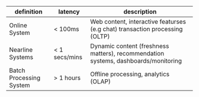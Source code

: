 | definition | latency |description |
|-|-|-|
| Online System | < 100ms | Web content, interactive featurses (e.g chat) transaction processing (OLTP) |
| Nearline Systems | < 1 secs/mins | Dynamic content (freshness matters), recommendation systems, dashboards/monitoring |
| Batch Processing System | > 1 hours | Offline processing, analytics (OLAP) |

